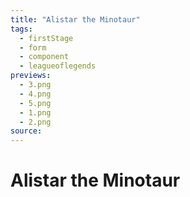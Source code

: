 ```yaml
---
title: "Alistar the Minotaur"
tags:
  - firstStage
  - form
  - component
  - leagueoflegends
previews:
  - 3.png
  - 4.png
  - 5.png
  - 1.png
  - 2.png
source:
---
```


# Alistar the Minotaur
